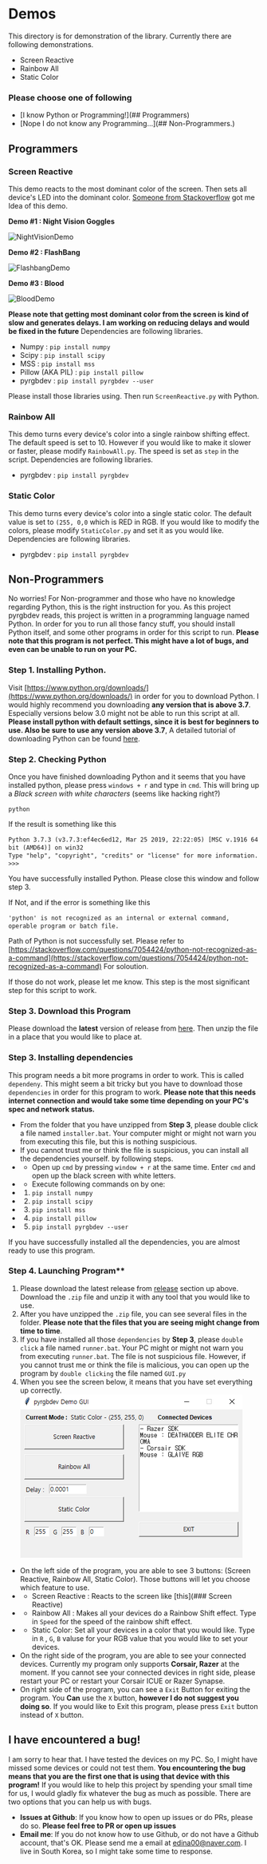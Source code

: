 # Demos
This directory is for demonstration of the library. Currently there are following demonstrations.
- Screen Reactive
- Rainbow All
- Static Color
### Please choose one of following
- [I know Python or Programming!](## Programmers)
- [Nope I do not know any Programming...](## Non-Programmers.)

## Programmers

### Screen Reactive
This demo reacts to the most dominant color of the screen. Then sets all device's LED into the dominant color. [Someone from Stackoverflow](https://stackoverflow.com/questions/3241929/python-find-dominant-most-common-color-in-an-image) got me Idea of this demo. 

**Demo #1 : Night Vision Goggles** 

![NightVisionDemo](https://github.com/gooday2die/PyPheperial/blob/master/Pics/demo1.gif?raw=true)


**Demo #2 : FlashBang**  

![FlashbangDemo](https://github.com/gooday2die/PyPheperial/blob/master/Pics/demo2.gif?raw=true)


**Demo #3 : Blood** 

![BloodDemo](https://github.com/gooday2die/PyPheperial/blob/master/Pics/demo3.gif?raw=true)


**Please note that getting most dominant color from the screen is kind of slow and generates delays. I am working on reducing delays and would be fixed in the future** Dependencies are following libraries. 
- Numpy : `pip install numpy`
- Scipy : `pip install scipy`
- MSS : `pip install mss`
- Pillow (AKA PIL) : `pip install pillow`
- pyrgbdev : `pip install pyrgbdev --user`

Please install those libraries using. Then run `ScreenReactive.py` with Python.

### Rainbow All
This demo turns every device's color into a single rainbow shifting effect. The default speed is set to 10. However if you would like to make it slower or faster, please modify `RainbowAll.py`. The speed is set as `step` in the script. Dependencies are following libraries.
- pyrgbdev : `pip install pyrgbdev`


### Static Color
This demo turns every device's color into a single static color. The default value is set to `(255, 0,0` which is RED in RGB. If you would like to modify the colors, please modify `StaticColor.py` and set it as you would like. Dependencies are following libraries.
- pyrgbdev : `pip install pyrgbdev`

## Non-Programmers
No worries! For Non-programmer and those who have no knowledge regarding Python, this is the right instruction for you. As this project pyrgbdev reads, this project is written in a programming language named Python. In order for you to run all those fancy stuff, you should install Python itself, and some other programs in order for this script to run. **Please  note that this program is not perfect. This might have a lot of bugs, and even can be unable to run on your PC.** 

### Step 1. Installing Python.
Visit [https://www.python.org/downloads/](https://www.python.org/downloads/) in order for you to download Python. I would highly recommend you downloading **any version that is above 3.7**. Especially versions below 3.0 might not be able to run this script at all. **Please install python with default settings, since it is best for beginners to use.  Also be sure to use any version above 3.7**, A detailed tutorial of downloading Python can be found [here](https://phoenixnap.com/kb/how-to-install-python-3-windows).

### Step 2. Checking Python
Once you have finished downloading Python and it seems that you have installed python, please press `windows + r` and type in `cmd`. This will bring up a *Black screen with white characters* (seems like hacking right?)

    python
If the result is something like this

    Python 3.7.3 (v3.7.3:ef4ec6ed12, Mar 25 2019, 22:22:05) [MSC v.1916 64 bit (AMD64)] on win32
    Type "help", "copyright", "credits" or "license" for more information.
    >>>
   You have successfully installed Python. Please close this window and follow step 3.

If Not, and if the error is something like this

    'python' is not recognized as an internal or external command, operable program or batch file.

Path of Python is not successfully set. Please refer to 
[https://stackoverflow.com/questions/7054424/python-not-recognized-as-a-command](https://stackoverflow.com/questions/7054424/python-not-recognized-as-a-command) For soloution.

If those do not work, please let me know. 
This step is the most significant step for this script to work.

### Step 3. Download this Program
Please download the **latest** version of release from [here](https://github.com/gooday2die/pyrgbdev/releases/). Then unzip the file in a place that you would like to place at.

### Step 3. Installing dependencies
This program needs a bit more programs in order to work. This is called `dependeny`. This might seem a bit tricky but you have to download those `dependencies` in order for this program to work. **Please note that this needs internet connection and would take some time depending on your PC's spec and network  status.**

- From the folder that you have unzipped from **Step 3**, please double click a file named `installer.bat`. Your computer might or might not warn you from executing this file, but this is nothing suspicious. 
- If you cannot trust me or think the file is suspicious, you can install all the dependencies yourself. by following steps.
- - Open up `cmd` by pressing `window + r` at the same time. Enter `cmd` and open up the black screen with white letters. 
- - Execute following commands on by one:
- 1. `pip install numpy`
- 2. `pip install scipy`
- 3. `pip install mss`
- 4. `pip install pillow`
- 5. `pip install pyrgbdev --user`

If you have successfully installed all the dependencies, you are almost ready to use this program.

### Step 4. Launching Program**
1. Please download the latest release from [release](https://github.com/gooday2die/pyrgbdev/releases) section up above. Download the `.zip` file and unzip it with any tool that you would like to use. 
2. After you have unzipped the `.zip` file, you can see several files in the folder. **Please note that the files that you are seeing might change from time to time**. 
3. If you have installed all those `dependencies` by **Step 3**, please `double click` a file named `runner.bat`. Your PC might or might not warn you from executing `runner.bat`. The file is not suspicious file. However, if you cannot trust me or think the file is malicious, you can open up the program by `double clicking` the file named `GUI.py`
4. When you see the screen below, it means that you have set everything up correctly.
![enter image description here](https://raw.githubusercontent.com/gooday2die/PyRGBDev/main/Demos/ui_pics/ui_1.png)

- On the left side of the program, you are able to see 3 buttons: (Screen Reactive, Rainbow All, Static Color). Those buttons will let you choose which feature to use. 
- - Screen Reactive : Reacts to the screen like [this](### Screen Reactive)
- - Rainbow All : Makes all your devices do a Rainbow Shift effect. Type in `Speed` for the speed of the rainbow shift effect.
- - Static Color: Set all your devices in a color that you would like. Type in `R` , `G`, `B` valuse for your RGB value that you would like to set your devices. 
- On the right side of the program, you are able to see your connected devices. Currently my program only supports **Corsair, Razer** at the moment. If you cannot see your connected devices in right side, please restart your PC or restart your Corsair ICUE or Razer Synapse. 
- On right side of the program, you can see a `Exit` Button for exiting the program. You **Can** use the `X` button, **however I do not suggest you doing so**. If you would like to Exit this program, please press `Exit` button instead of `X` button. 


## I have encountered a bug!
I am sorry to hear that. I have tested the devices on my PC. So, I might have missed some devices or could not test them. **You encountering the bug means that you are the first one that is using that device with this program!** If you would like to help this project by spending your small time for us, I would gladly fix whatever the bug as much as possible. There are two options that you can help us with bugs.

- **Issues at Github**: If you know how to open up issues or do PRs, please do so. **Please feel free to PR or open up issues**
- **Email me**: If you do not know how to use Github, or do not have a Github account, that's OK. Please send me a email at edina00@naver.com. I live in South Korea, so I might take some time to response. 